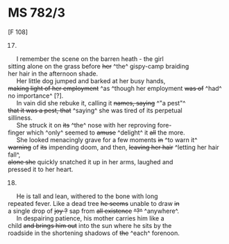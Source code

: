 # MS 782/3

[F 108]

17.

&nbsp;&nbsp;&nbsp;&nbsp;&nbsp;I remember the scene on the barren heath - the girl \
sitting alone on the grass before ~~her~~ ^the^ gispy-camp braiding \
her hair in the afternoon shade. \
&nbsp;&nbsp;&nbsp;&nbsp;&nbsp;Her little dog jumped and barked at her busy hands, \
~~making light of her employment~~ ^as ^though her employment ~~was of~~ ^had^ no importance^ [?]. \
&nbsp;&nbsp;&nbsp;&nbsp;&nbsp;In vain did she rebuke it, calling it ~~names, saying~~ ^"a pest"^ \
~~that it was a pest, that~~ ^saying^ she was tired of its perpetual \
silliness. \
&nbsp;&nbsp;&nbsp;&nbsp;&nbsp;She struck it on ~~its~~ ^the^ nose with her reproving fore- \
finger which ^only^ seemed to ~~amuse~~ ^delight^ it ~~all~~ the more. \
&nbsp;&nbsp;&nbsp;&nbsp;&nbsp;She looked menacingly grave for a few moments ~~in~~ ^to warn it^ \
~~warning~~ of ~~its~~ impending doom, and then, ~~leaving her hair~~ ^letting her hair fall^, \
~~alone she~~ quickly snatched it up in her arms, laughed and \
pressed it to her heart.

18.

&nbsp;&nbsp;&nbsp;&nbsp;&nbsp;He is tall and lean, withered to the bone with long \
repeated fever. Like a dead tree ~~he seems~~ unable to draw ~~in~~ \
a single drop of ~~joy ?~~ sap from ~~all existence~~ ~~^?^~~ ^anywhere^. \
&nbsp;&nbsp;&nbsp;&nbsp;&nbsp;In despairing patience, his mother carries him like a \
child ~~and brings him out~~ into the sun where he sits by the \
roadside in the shortening shadows of ~~the~~ ^each^ forenoon. 
